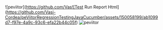 ![peviitor](https://github.com/Vas![Test Run Report Html](https://github.com/Vasi-Cordea/peViitorRegressionTestingJavaCucumber/assets/150058199/ab1099d7-f97e-4a9c-93c6-efa22b44c05f)
![peviitor](https://github.com/Vasi-Cordea/peViitorRegressionTestingJavaCucumber/assets/150058199/14d0da03-477c-45d7-a390-f71282983151)





